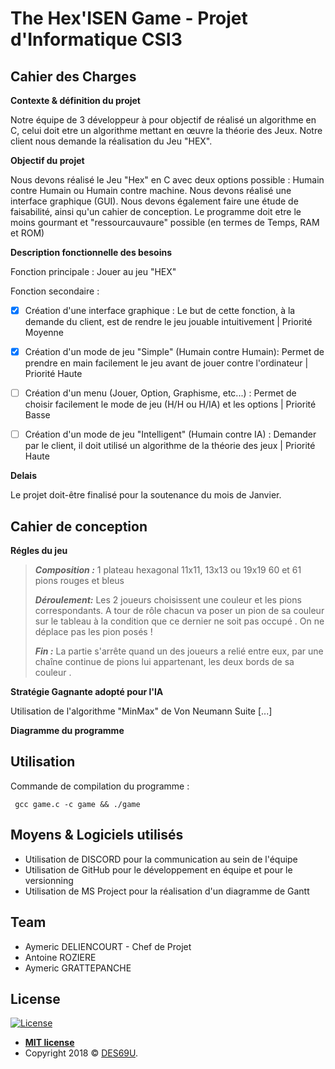 


# The Hex'ISEN Game - Projet d'Informatique CSI3

## Cahier des Charges

 **Contexte & définition du projet**
 
 Notre équipe de 3 développeur à pour objectif de réalisé un algorithme en C, celui doit etre un algorithme mettant en œuvre la théorie des Jeux. Notre client nous demande la réalisation du Jeu "HEX".

**Objectif du projet**

Nous devons réalisé le Jeu "Hex" en C avec deux options possible : Humain contre Humain ou Humain contre machine. Nous devons réalisé une interface graphique (GUI).
Nous devons également faire une étude de faisabilité, ainsi qu'un cahier de conception.
Le programme doit etre le moins gourmant et "ressourcauvaure" possible (en termes de Temps, RAM et ROM)


**Description fonctionnelle des besoins**

Fonction principale : Jouer au jeu "HEX"

Fonction secondaire :

 - [x] Création d'une interface graphique : Le but de cette fonction, à la demande du client, est de rendre le jeu jouable intuitivement | Priorité Moyenne

 - [x] Création d'un mode de jeu "Simple" (Humain contre Humain): Permet de prendre en main facilement le jeu avant de jouer contre l'ordinateur | Priorité Haute

 - [ ] Création d'un menu (Jouer, Option, Graphisme, etc...) : Permet de choisir facilement le mode de jeu (H/H ou H/IA) et les options | Priorité Basse

 - [ ] Création d'un mode de jeu "Intelligent" (Humain contre IA) : Demander par le client, il doit utilisé un algorithme de la théorie des jeux | Priorité Haute

**Delais**

Le projet doit-être finalisé pour la soutenance du mois de Janvier. 


## Cahier de conception

**Régles du jeu**

> ***Composition :*** 1 plateau hexagonal 11x11, 13x13 ou 19x19 60 et 61 pions rouges et bleus
> 
> ***Déroulement:*** Les 2 joueurs choisissent une couleur et les pions correspondants. A tour de rôle chacun va poser un pion de sa couleur
> sur le tableau à la condition que ce dernier ne soit pas occupé . On
> ne déplace pas les pion posés !
> 
> ***Fin :*** La partie s'arrête quand un des joueurs a relié entre eux, par une chaîne continue de pions lui appartenant, les deux bords de sa couleur .


**Stratégie Gagnante adopté pour l'IA**

Utilisation de l'algorithme "MinMax" de Von Neumann
Suite [...]


**Diagramme du programme**





## Utilisation

Commande de compilation du programme :

     gcc game.c -c game && ./game


## Moyens & Logiciels utilisés

- Utilisation de DISCORD pour la communication au sein de l'équipe
- Utilisation de GitHub pour le développement en équipe et pour le versionning
- Utilisation de MS Project pour la réalisation d'un diagramme de Gantt

## Team

- Aymeric DELIENCOURT - Chef de Projet
- Antoine ROZIERE
- Aymeric GRATTEPANCHE


## License

[![License](http://img.shields.io/:license-mit-blue.svg?style=flat-square)](http://badges.mit-license.org)

- **[MIT license](http://opensource.org/licenses/mit-license.php)**
- Copyright 2018 © <a href="http://des69u.fr" target="_blank">DES69U</a>.
